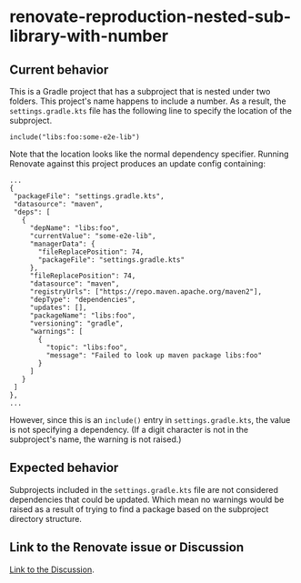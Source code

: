 # renovate-reproduction-nested-sub-library-with-number

## Current behavior

This is a Gradle project that has a subproject that is nested under two folders. This project's name happens to include a number. As a result, the `settings.gradle.kts` file has the following line to specify the location of the subproject.

```
include("libs:foo:some-e2e-lib")
```

Note that the location looks like the normal dependency specifier.
Running Renovate against this project produces an update config containing:

```
...
{
 "packageFile": "settings.gradle.kts",
 "datasource": "maven",
 "deps": [
   {
     "depName": "libs:foo",
     "currentValue": "some-e2e-lib",
     "managerData": {
       "fileReplacePosition": 74,
       "packageFile": "settings.gradle.kts"
     },
     "fileReplacePosition": 74,
     "datasource": "maven",
     "registryUrls": ["https://repo.maven.apache.org/maven2"],
     "depType": "dependencies",
     "updates": [],
     "packageName": "libs:foo",
     "versioning": "gradle",
     "warnings": [
       {
         "topic": "libs:foo",
         "message": "Failed to look up maven package libs:foo"
       }
     ]
   }
 ]
},
...
```
However, since this is an `include()` entry in `settings.gradle.kts`, the value is not specifying a dependency. (If a digit character is not in the subproject's name, the warning is not raised.)

## Expected behavior

Subprojects included in the `settings.gradle.kts` file are not considered dependencies that could be updated. Which mean no warnings would be raised as a result of trying to find a package based on the subproject directory structure. 

## Link to the Renovate issue or Discussion

[Link to the Discussion](https://github.com/renovatebot/renovate/discussions/33499).

